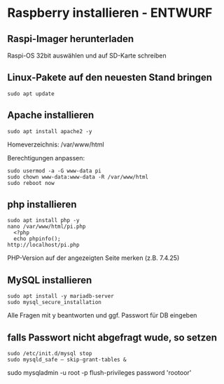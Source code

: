 # Raspberry installieren - ENTWURF
## Raspi-Imager herunterladen
Raspi-OS 32bit auswählen und auf SD-Karte schreiben

## Linux-Pakete auf den neuesten Stand bringen
 `sudo apt update`

## Apache installieren
`sudo apt install apache2 -y`

Homeverzeichnis: /var/www/html

Berechtigungen anpassen: 
``` 
sudo usermod -a -G www-data pi
sudo chown www-data:www-data -R /var/www/html
sudo reboot now
```

## php installieren
```
sudo apt install php -y
nano /var/www/html/pi.php
  <?php
  echo phpinfo();
http://localhost/pi.php
```
PHP-Version auf der angezeigten Seite merken (z.B. 7.4.25)

## MySQL installieren
```
sudo apt install -y mariadb-server
sudo mysql_secure_installation
```
Alle Fragen mit y beantworten und ggf. Passwort für DB eingeben

## falls Passwort nicht abgefragt wude, so setzen
```
sudo /etc/init.d/mysql stop
sudo mysqld_safe – skip-grant-tables &
```


sudo mysqladmin -u root -p flush-privileges password 'rootoor'

